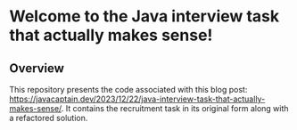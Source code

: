 # Welcome to the Java interview task that actually makes sense!

## Overview

This repository presents the code associated with this blog post: https://javacaptain.dev/2023/12/22/java-interview-task-that-actually-makes-sense/.
It contains the recruitment task in its original form along with a refactored solution. 
